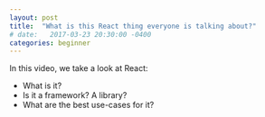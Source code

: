 ```yaml
---
layout: post
title:  "What is this React thing everyone is talking about?"
# date:   2017-03-23 20:30:00 -0400
categories: beginner
---
```


In this video, we take a look at React:

- What is it?
- Is it a framework? A library?
- What are the best use-cases for it?
